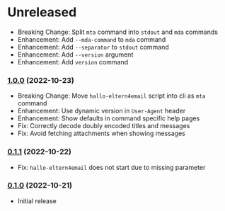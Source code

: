 # Unreleased

* Breaking Change: Split `mta` command into `stdout` and `mda` commands
* Enhancement: Add `--mda-command` to `mda` command
* Enhancement: Add `--separator` to `stdout` command
* Enhancement: Add `--version` argument
* Enhancement: Add `version` command

### [1.0.0](https://github.com/somechris/hallo-eltern-cli/releases/tag/v1.0.0) (2022-10-23)

* Breaking Change: Move `hallo-eltern4email` script into cli as `mta` command
* Enhancement: Use dynamic version in `User-Agent` header
* Enhancement: Show defaults in command specific help pages
* Fix: Correctly decode doubly encoded titles and messages
* Fix: Avoid fetching attachments when showing messages

### [0.1.1](https://github.com/somechris/hallo-eltern-cli/releases/tag/v0.1.1) (2022-10-22)

* Fix: `hallo-eltern4email` does not start due to missing parameter

### [0.1.0](https://github.com/somechris/hallo-eltern-cli/releases/tag/v0.1.0) (2022-10-21)

* Initial release
